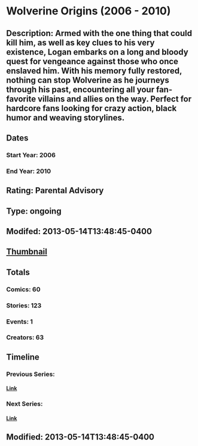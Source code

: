# Wolverine Origins (2006 - 2010)
## Description: Armed with the one thing that could kill him, as well as key clues to his very existence, Logan embarks on a long and bloody quest for vengeance against those who once enslaved him. With his memory fully restored, nothing can stop Wolverine as he journeys through his past, encountering all your fan-favorite villains and allies on the way. Perfect for hardcore fans looking for crazy action, black humor and weaving storylines.
## Dates
### Start Year: 2006
### End Year: 2010
## Rating: Parental Advisory
## Type: ongoing
## Modifed: 2013-05-14T13:48:45-0400
## [Thumbnail](http://i.annihil.us/u/prod/marvel/i/mg/c/03/519278933b8b0.jpg)
## Totals
### Comics: 60
### Stories: 123
### Events: 1
### Creators: 63
## Timeline
### Previous Series: 
#### [Link]()
### Next Series: 
#### [Link]()
## Modified: 2013-05-14T13:48:45-0400